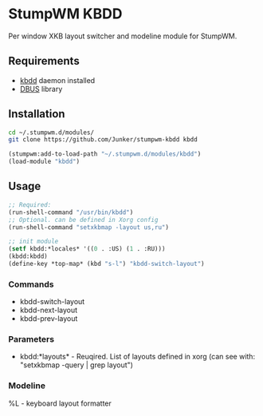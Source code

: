 # StumpWM KBDD

Per window XKB layout switcher and modeline module for StumpWM.

## Requirements

- [kbdd](https://github.com/qnikst/kbdd) daemon installed
- [DBUS](https://github.com/death/dbus) library

## Installation

```bash
cd ~/.stumpwm.d/modules/
git clone https://github.com/Junker/stumpwm-kbdd kbdd
```

```lisp
(stumpwm:add-to-load-path "~/.stumpwm.d/modules/kbdd")
(load-module "kbdd")
```

## Usage

```lisp
;; Required:
(run-shell-command "/usr/bin/kbdd")
;; Optional. can be defined in Xorg config
(run-shell-command "setxkbmap -layout us,ru")

;; init module
(setf kbdd:*locales* '((0 . :US) (1 . :RU)))
(kbdd:kbdd)
(define-key *top-map* (kbd "s-l") "kbdd-switch-layout")
```

### Commands

- kbdd-switch-layout
- kbdd-next-layout
- kbdd-prev-layout

### Parameters

- kbdd:\*layouts\* - Reuqired. List of layouts defined in xorg
  (can see with: "setxkbmap -query | grep layout")

### Modeline

%L - keyboard layout formatter
